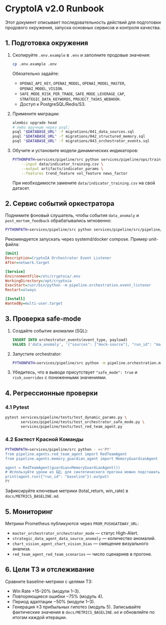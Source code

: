# CryptoIA v2.0 Runbook

Этот документ описывает последовательность действий для подготовки продового окружения, запуска основных сервисов и контроля качества.

## 1. Подготовка окружения

1. Скопируйте `.env.example` в `.env` и заполните продовые значения:
   ```bash
   cp .env.example .env
   ````
   Обязательно задайте:
   - `OPENAI_API_KEY`, `OPENAI_MODEL`, `OPENAI_MODEL_MASTER`, `OPENAI_MODEL_VISION`.
   - `SAFE_MODE_RISK_PER_TRADE`, `SAFE_MODE_LEVERAGE_CAP`, `STRATEGIC_DATA_KEYWORDS`, `PROJECT_TASKS_WEBHOOK`.
   - Доступ к PostgreSQL/Redis/S3.

2. Примените миграции:
   ```bash
   alembic upgrade head
   # либо вручную через psql:
   psql "$DATABASE_URL" -f migrations/041_data_sources.sql
   psql "$DATABASE_URL" -f migrations/042_structured_memory.sql
   psql "$DATABASE_URL" -f migrations/043_orchestrator_events.sql
   ```

3. Обучите и установите модели динамических индикаторов:
   ```bash
   PYTHONPATH=services/pipeline/src python services/pipeline/ops/train_indicator_params.py \
       --input data/indicator_training.csv \
       --output artifacts/indicator_params \
       --features trend_feature vol_feature news_factor
   ```
   При необходимости замените `data/indicator_training.csv` на свой датасет.

## 2. Сервис событий оркестратора

Поднимите фоновый слушатель, чтобы события `data_anomaly` и `post_mortem_feedback` обрабатывались мгновенно:
```bash
PYTHONPATH=services/pipeline/src python services/pipeline/src/pipeline/orchestration/event_listener.py
```
Рекомендуется запускать через systemd/docker compose. Пример unit-файла:
```ini
[Unit]
Description=CryptoIA Orchestrator Event Listener
After=network.target

[Service]
EnvironmentFile=/etc/cryptoia/.env
WorkingDirectory=/opt/cryptoia
ExecStart=/usr/bin/python -m pipeline.orchestration.event_listener
Restart=always

[Install]
WantedBy=multi-user.target
```

## 3. Проверка safe-mode

1. Создайте событие аномалии (SQL):
   ```sql
   INSERT INTO orchestrator_events(event_type, payload)
   VALUES ('data_anomaly', '{"sources": ["mock-source"], "run_id": "manual-test"}');
   ```
2. Запустите orchestrator:
   ```bash
   PYTHONPATH=services/pipeline/src python -m pipeline.orchestration.master_orchestrator_agent
   ```
3. Убедитесь, что в выводе присутствует `"safe_mode": true` и `risk_overrides` с пониженными значениями.

## 4. Регрессионные проверки

### 4.1 Pytest
```bash
pytest services/pipeline/tests/test_dynamic_params.py \
       services/pipeline/tests/test_orchestrator_safe_mode.py \
       services/pipeline/tests/test_red_team_agent.py
```

### 4.2 Бэктест Красной Команды
```bash
PYTHONPATH=services/pipeline/src python - <<'PY'
from pipeline.agents.red_team_agent import RedTeamAgent
from pipeline.agents.memory_guardian_agent import MemoryGuardianAgent

agent = RedTeamAgent(guardian=MemoryGuardianAgent())
# Используйте уроки из БД; для синтетического прогона можно подставить mock-уроки.
print(agent.run({"run_id": "baseline"}).output)
PY
```
Зафиксируйте ключевые метрики (total_return, win_rate) в `docs/METRICS_BASELINE.md`.

## 5. Мониторинг

Метрики Prometheus публикуются через `PROM_PUSHGATEWAY_URL`:
- `master_orchestrator_orchestrator_mode` — статус High-Alert.
- `strategic_data_agent_data_source_anomaly` — количество аномалий.
- `chart_vision_agent_chart_vision_bias` — смещение визуального анализа.
- `red_team_agent_red_team_scenarios` — число сценариев в прогоне.

## 6. Цели ТЗ и отслеживание

Сравните baseline-метрики с целями ТЗ:
- Win Rate +15–20% (модули 1–3).
- Повторяющиеся ошибки −75% (модуль 4).
- Период адаптации −50% (модули 1–3).
- Генерация ≥3 прибыльных гипотез (модуль 5).
Записывайте фактические значения в `docs/METRICS_BASELINE.md` и обновляйте по итогам каждой итерации.

